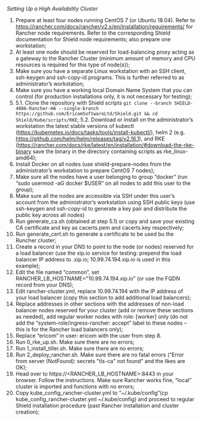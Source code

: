 *Setting Up a High Availability Cluster*

1. Prepare at least four nodes running CentOS 7 (or Ubuntu 18.04). Refer to https://rancher.com/docs/rancher/v2.x/en/installation/requirements/ for Rancher node requirements. Refer to the corresponding Shield documentation for Shield node requirements; also prepare one workstation;
2. At least one node should be reserved for load-balancing proxy acting as a gateway to the Rancher Cluster (minimum amount of memory and CPU resources is required for this type of node(s));
3. Make sure you have a separate Linux workstation with an SSH client, ssh-keygen and ssh-copy-id programs. This is further referred to as administrator’s workstation;
4. Make sure you have a working local Domain Name System that you can control (for production installations only, it is not necessary for testing);
5. 
    5.1. Clone the repository with Shield scripts `git clone --branch SHIELD-4086-Rancher-HA --single-branch https://github.com/EricomSoftwareLtd/Shield.git && cd Shield/Kube/scripts/RKE`;
    5.2. Download or install on the administrator’s workstation the latest stable versions of kubectl (https://kubernetes.io/docs/tasks/tools/install-kubectl/), helm 2 (e.g. https://github.com/helm/helm/releases/tag/v2.16.1), and RKE (https://rancher.com/docs/rke/latest/en/installation/#download-the-rke-binary save the binary in the directory containing scripts as rke_linux-amd64);
6. Install Docker on all nodes (use shield-prepare-nodes from the administrator’s workstation to prepare CentOS 7 nodes);
7. Make sure all the nodes have a user belonging to group “docker” (run “sudo usermod -aG docker $USER” on all nodes to add this user to the group);
8. Make sure all the nodes are accessible via SSH under this user’s account from the administrator’s workstation using SSH public keys (use ssh-keygen and ssh-copy-id to generate a key pair and distribute the public key across all nodes)
9. Run generate_ca.sh (obtained at step 5.1) or copy and save your existing CA certificate and key as cacerts.pem and cacerts.key respectively;
10. Run generate_cert.sh to generate a certificate to be used bu the Runcher cluster;
11. Create a record in your DNS to point to the node (or nodes) reserved for a load balancer (use the xip.io service for testing: prepend the load balancer IP address to .xip.io; 10.99.74.194.xip.io is used in this example);
12. Edit the file named “common”, set RANCHER_LB_HOSTNAME="10.99.74.194.xip.io" (or use the FQDN record from your DNS);
13. Edit rancher-cluster.yml, replace 10.99.74.194 with the IP address of your load balancer (copy this section to add additional load balancers);
14. Replace addresses in other sections with the addresses of non-load balancer nodes reserved for your cluster (add or remove these sections as needed), add regular worker nodes with role: [worker] only (do not add the “system-role/ingress-rancher: accept” label to these nodes – this is for the Rancher load balancers only);
15. Replace “ericom” in user: ericom with the user from step 8.
16. Run 0_rke_up.sh. Make sure there are no errors;
17. Run 1_install_tiller.sh. Make sure there are no errors;
18. Run 2_deploy_rancher.sh. Make sure there are no fatal errors (“Error from server (NotFound): secrets "tls-ca" not found” and the likes are OK);
19. Head over to https://<RANCHER_LB_HOSTNAME>:8443 in your browser. Follow the instructions. Make sure Rancher works fine, “local” cluster is imported and functions with no errors;
20. Copy kube_config_rancher-cluster.yml to “~/.kube/config”(cp kube_config_rancher-cluster.yml ~/.kube/config) and proceed to regular Shield installation procedure (past Rancher installation and cluster creation);
